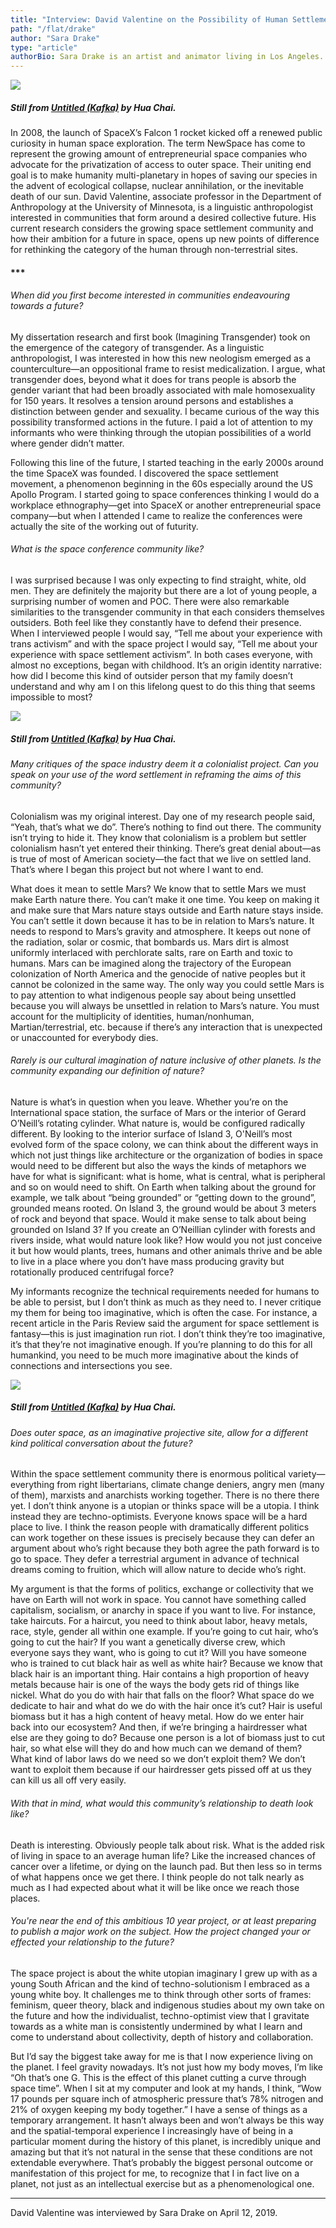 ```yaml
---
title: "Interview: David Valentine on the Possibility of Human Settlement in Space"
path: "/flat/drake"
author: "Sara Drake"
type: "article"
authorBio: Sara Drake is an artist and animator living in Los Angeles. She received her BFA from the School of the Art Institute of Chicago and her MFA from the Design Media Arts Program at UCLA.
---
```


![](/artwork/imgDrakeHua1.png)[](#)

##### Still from [*Untitled (Kafka)*](https://vimeo.com/190407201) by Hua Chai.

In 2008, the launch of SpaceX’s Falcon 1 rocket kicked off a renewed public curiosity in human space exploration. The term NewSpace has come to represent the growing amount of entrepreneurial space companies who advocate for the privatization of access to outer space. Their uniting end goal is to make humanity multi-planetary in hopes of saving our species in the advent of ecological collapse, nuclear annihilation, or the inevitable death of our sun. David Valentine, associate professor in the Department of Anthropology at the University of Minnesota, is a linguistic anthropologist interested in communities that form around a desired collective future. His current research considers the growing space settlement community and how their ambition for a future in space, opens up new points of difference for rethinking the category of the human through non-terrestrial sites.

#### ***

###### When did you first become interested in communities endeavouring towards a future?

My dissertation research and first book (Imagining Transgender) took on the emergence of the category of transgender. As a linguistic anthropologist, I was interested in how this new neologism emerged as a counterculture—an oppositional frame to resist medicalization. I argue, what transgender does, beyond what it does for trans people is absorb the gender variant that had been broadly associated with male homosexuality for 150 years. It resolves a tension around persons and establishes a distinction between gender and sexuality. I became curious of the way this possibility transformed actions in the future. I paid a lot of attention to my informants who were thinking through the utopian possibilities of a world where gender didn’t matter.

Following this line of the future, I started teaching in the early 2000s around the time SpaceX was founded. I discovered the space settlement movement, a phenomenon beginning in the 60s especially around the US Apollo Program. I started going to space conferences thinking I would do a workplace ethnography—get into SpaceX or another entrepreneurial space company—but when I attended I came to realize the conferences were actually the site of the working out of futurity.

###### What is the space conference community like?

I was surprised because I was only expecting to find straight, white, old men. They are definitely the majority but there are a lot of young people, a surprising number of women and POC. There were also remarkable similarities to the transgender community in that each considers themselves outsiders. Both feel like they constantly have to defend their presence. When I interviewed people I would say, “Tell me about your experience with trans activism” and with the space project I would say, “Tell me about your experience with space settlement activism”. In both cases everyone, with almost no exceptions, began with childhood. It’s an origin identity narrative: how did I become this kind of outsider person that my family doesn’t understand and why am I on this lifelong quest to do this thing that seems impossible to most?

![](/artwork/imgDrakeHua2.png)[](#)

##### Still from [*Untitled (Kafka)*](https://vimeo.com/190407201) by Hua Chai.

###### Many critiques of the space industry deem it a colonialist project. Can you speak on your use of the word settlement in reframing the aims of this community?

Colonialism was my original interest. Day one of my research people said, “Yeah, that’s what we do”. There’s nothing to find out there. The community isn’t trying to hide it. They know that colonialism is a problem but settler colonialism hasn’t yet entered their thinking. There’s great denial about—as is true of most of American society—the fact that we live on settled land. That’s where I began this project but not where I want to end.

What does it mean to settle Mars? We know that to settle Mars we must make Earth nature there. You can’t make it one time. You keep on making it and make sure that Mars nature stays outside and Earth nature stays inside. You can’t settle it down because it has to be in relation to Mars’s nature. It needs to respond to Mars’s gravity and atmosphere. It keeps out none of the radiation, solar or cosmic, that bombards us. Mars dirt is almost uniformly interlaced with perchlorate salts, rare on Earth and toxic to humans. Mars can be imagined along the trajectory of the European colonization of North America and the genocide of native peoples but it cannot be colonized in the same way. The only way you could settle Mars is to pay attention to what indigenous people say about being unsettled because you will always be unsettled in relation to Mars’s nature. You must account for the multiplicity of identities, human/nonhuman, Martian/terrestrial, etc. because if there’s any interaction that is unexpected or unaccounted for everybody dies.

###### Rarely is our cultural imagination of nature inclusive of other planets. Is the community expanding our definition of nature?


Nature is what’s in question when you leave. Whether you’re on the International space station, the surface of Mars or the interior of Gerard O’Neill’s rotating cylinder. What nature is, would be configured radically different. By looking to the interior surface of Island 3, O'Neill’s most evolved form of the space colony, we can think about the different ways in which not just things like architecture or the organization of bodies in space would need to be different but also the ways the kinds of metaphors we have for what is significant: what is home, what is central, what is peripheral and so on would need to shift. On Earth when talking about the ground for example, we talk about “being grounded” or “getting down to the ground”, grounded means rooted. On Island 3, the ground would be about 3 meters of rock and beyond that space. Would it make sense to talk about being grounded on Island 3? If you create an O’Neillian cylinder with forests and rivers inside, what would nature look like? How would you not just conceive it but how would plants, trees, humans and other animals thrive and be able to live in a place where you don’t have mass producing gravity but rotationally produced centrifugal force?

My informants recognize the technical requirements needed for humans to be able to persist, but I don’t think as much as they need to. I never critique my them for being too imaginative, which is often the case. For instance, a recent article in the Paris Review said the argument for space settlement is fantasy—this is just imagination run riot. I don’t think they’re too imaginative, it’s that they’re not imaginative enough. If you’re planning to do this for all humankind, you need to be much more imaginative about the kinds of connections and intersections you see.

![](/artwork/imgDrakeHua3.png)[](#)

##### Still from [*Untitled (Kafka)*](https://vimeo.com/190407201) by Hua Chai.

###### Does outer space, as an imaginative projective site, allow for a different kind political conversation about the future?

Within the space settlement community there is enormous political variety—everything from right libertarians, climate change deniers, angry men (many of them), marxists and anarchists working together. There is no there there yet. I don’t think anyone is a utopian or thinks space will be a utopia. I think instead they are techno-optimists. Everyone knows space will be a hard place to live. I think the reason people with dramatically different politics can work together on these issues is precisely because they can defer an argument about who’s right because they both agree the path forward is to go to space. They defer a terrestrial argument in advance of technical dreams coming to fruition, which will allow nature to decide who’s right.

My argument is that the forms of politics, exchange or collectivity that we have on Earth will not work in space. You cannot have something called capitalism, socialism, or anarchy in space if you want to live. For instance, take haircuts. For a haircut, you need to think about labor, heavy metals, race, style, gender all within one example. If you’re going to cut hair, who’s going to cut the hair? If you want a genetically diverse crew, which everyone says they want, who is going to cut it? Will you have someone who is trained to cut black hair as well as white hair? Because we know that black hair is an important thing. Hair contains a high proportion of heavy metals because hair is one of the ways the body gets rid of things like nickel. What do you do with hair that falls on the floor? What space do we dedicate to hair and what do we do with the hair once it’s cut? Hair is useful biomass but it has a high content of heavy metal. How do we enter hair back into our ecosystem? And then, if we’re bringing a hairdresser what else are they going to do? Because one person is a lot of biomass just to cut hair, so what else will they do and how much can we demand of them? What kind of labor laws do we need so we don’t exploit them? We don’t want to exploit them because if our hairdresser gets pissed off at us they can kill us all off very easily.

###### With that in mind, what would this community’s relationship to death look like?

Death is interesting. Obviously people talk about risk. What is the added risk of living in space to an average human life? Like the increased chances of cancer over a lifetime, or dying on the launch pad. But then less so in terms of what happens once we get there. I think people do not talk nearly as much as I had expected about what it will be like once we reach those places.

###### You're near the end of this ambitious 10 year project, or at least preparing to publish a major work on the subject. How the project changed your or effected your relationship to the future?

The space project is about the white utopian imaginary I grew up with as a young South African and the kind of techno-solutionism I embraced as a young white boy. It challenges me to think through other sorts of frames: feminism, queer theory, black and indigenous studies about my own take on the future and how the individualist, techno-optimist view that I gravitate towards as a white man is consistently undermined by what I learn and come to understand about collectivity, depth of history and collaboration.

But I’d say the biggest take away for me is that I now experience living on the planet. I feel gravity nowadays. It’s not just how my body moves, I’m like “Oh that’s one G. This is the effect of this planet cutting a curve through space time”. When I sit at my computer and look at my hands, I think, “Wow 17 pounds per square inch of atmospheric pressure that’s 78% nitrogen and 21% of oxygen keeping my body together.” I have a sense of things as a temporary arrangement. It hasn’t always been and won’t always be this way and the spatial-temporal experience I increasingly have of being in a particular moment during the history of this planet, is incredibly unique and amazing but that it’s not natural in the sense that these conditions are not extendable everywhere.  That’s probably the biggest personal outcome or manifestation of this project for me, to recognize that I in fact live on a planet, not just as an intellectual exercise but as a phenomenological one.

---

<!-- Footnotes and Citations -->
<span class="cite">
David Valentine was interviewed by Sara Drake on April 12, 2019.
</span>
